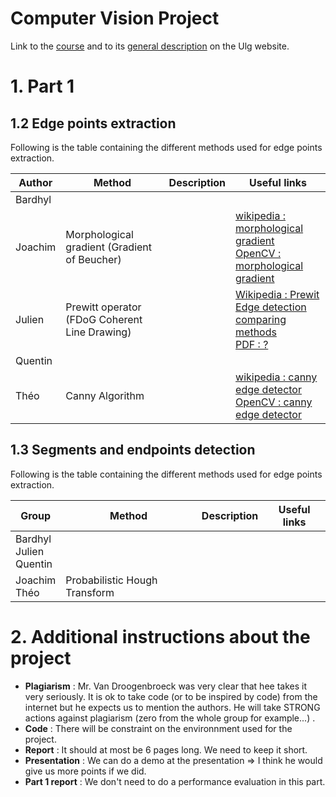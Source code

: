 # Computer Vision Project

Link to the [course] and to its [general description] on the Ulg website.

# 1. Part 1 
## 1.2 Edge points extraction

Following is the table containing the different methods used for edge points extraction.

| Author | Method | Description | Useful links |
| ------ | ------ | ------ | ------ |
| Bardhyl |  |  |  |
| Joachim | Morphological gradient (Gradient of Beucher) |  | [wikipedia : morphological gradient] <br> [OpenCV : morphological gradient]|
| Julien | Prewitt operator <br> (FDoG Coherent Line Drawing) |  | [Wikipedia : Prewit] <br> [Edge detection comparing methods] <br> [PDF : ? ]|
| Quentin |  |  |  |
| Théo | Canny Algorithm |  | [wikipedia : canny edge detector] <br> [OpenCV : canny edge detector] |

## 1.3 Segments and endpoints detection

Following is the table containing the different methods used for edge points extraction.

| Group | Method | Description | Useful links |
| ------ | ------ | ------ | ------ |
| Bardhyl <br> Julien <br> Quentin |  |  |  |
| Joachim <br> Théo | Probabilistic Hough Transform |  | |

# 2. Additional instructions about the project

- **Plagiarism** : Mr. Van Droogenbroeck was very clear that hee takes it very seriously. It is ok to take code (or to be inspired by code) from the internet but he expects us to  mention the authors. He will take STRONG actions against plagiarism (zero from the whole group for example...) .
- **Code** : There will be constraint on the environnment used for the project.
- **Report** : It should at most be 6 pages long. We need to keep it short.
- **Presentation** : We can do a demo at the presentation => I think he would give us more points if we did.
- **Part 1 report** : We don't need to do a performance evaluation in this part.



[//]: # (Below is the list of references)

   [course]: <https://orbi.uliege.be/handle/2268/184667>
   [general description]: <https://www.programmes.uliege.be/cocoon/20182019/en/cours/ELEN0016-2.html>
   [wikipedia : morphological gradient]:<https://en.wikipedia.org/wiki/Morphological_gradient>
   [OpenCV : morphological gradient]:<https://opencv-python-tutroals.readthedocs.io/en/latest/py_tutorials/py_imgproc/py_morphological_ops/py_morphological_ops.html>
   [wikipedia : canny edge detector]:<https://en.wikipedia.org/wiki/Canny_edge_detector>
   [OpenCV : canny edge detector]:<https://opencv-python-tutroals.readthedocs.io/en/latest/py_tutorials/py_imgproc/py_canny/py_canny.html>
   [Paper : Hough Transform Variant]:<https://jivp-eurasipjournals.springeropen.com/articles/10.1186/s13640-017-0180-7>
   [Wikipedia : Prewit]:<https://en.wikipedia.org/wiki/Prewitt_operator>
   [Edge detection comparing methods]:<https://medium.com/@nikatsanka/comparing-edge-detection-methods-638a2919476e>
   [PDF : ? ]:<https://citeseerx.ist.psu.edu/viewdoc/download?doi=10.1.1.108.559&rep=rep1&type=pdf>
